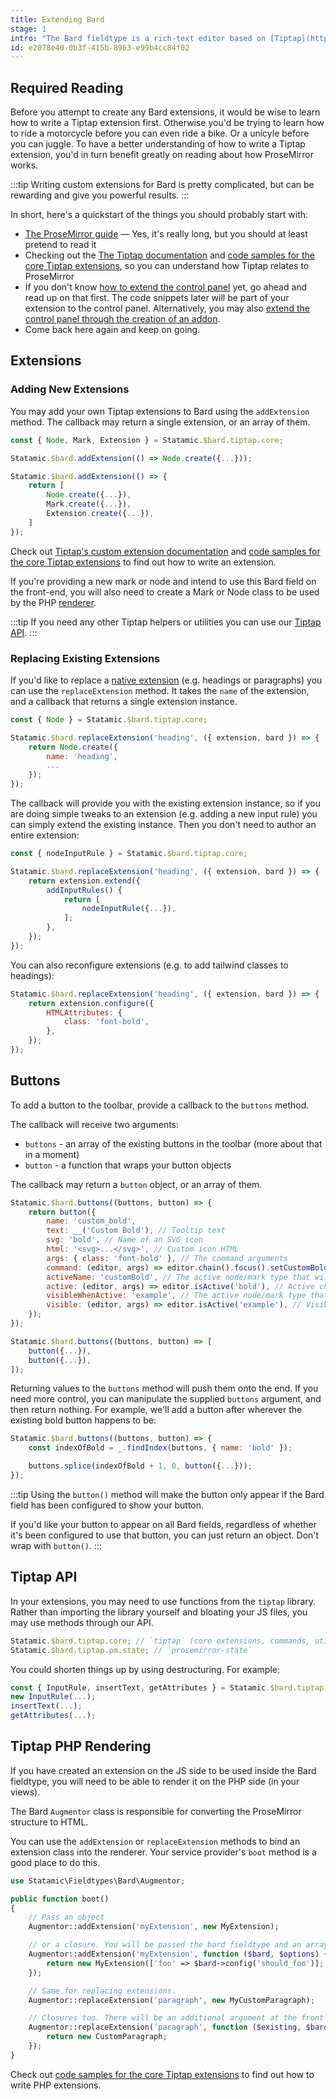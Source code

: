 ```yaml
---
title: Extending Bard
stage: 1
intro: "The Bard fieldtype is a rich-text editor based on [Tiptap](https://tiptap.dev/), which in turn is a Vue component that wraps around [ProseMirror](https://prosemirror.net/docs/guide/), which is robust JavaScript framework for building rich-text editors that _don't_ directly write HTML or rely on `contenteditable`, but rather a document model."
id: e2078e40-0b3f-415b-8963-e99b4cc84f02
---
```

## Required Reading

Before you attempt to create any Bard extensions, it would be wise to learn how to write a Tiptap extension first. Otherwise you'd be trying to learn how to ride a motorcycle before you can even ride a bike. Or a unicyle before you can juggle. To have a better understanding of how to write a Tiptap extension, you'd in turn benefit greatly on reading about how ProseMirror works.

:::tip
Writing custom extensions for Bard is pretty complicated, but can be rewarding and give you powerful results.
:::

In short, here's a quickstart of the things you should probably start with:

- [The ProseMirror guide](https://prosemirror.net/docs/guide/) — Yes, it's really long, but you should at least pretend to read it
- Checking out the [The Tiptap documentation](https://tiptap.dev/introduction) and [code samples for the core Tiptap extensions](https://github.com/ueberdosis/tiptap/tree/develop/packages), so you can understand how Tiptap relates to ProseMirror
- If you don't know [how to extend the control panel](/extending/control-panel) yet, go ahead and read up on that first. The code snippets later will be part of your extension to the control panel. Alternatively, you may also [extend the control panel through the creation of an addon](/extending/addons).
- Come back here again and keep on going.

## Extensions

### Adding New Extensions

You may add your own Tiptap extensions to Bard using the `addExtension` method. The callback may return a single extension, or an array of them.

``` js
const { Node, Mark, Extension } = Statamic.$bard.tiptap.core;

Statamic.$bard.addExtension(() => Node.create({...}));
```

``` js
Statamic.$bard.addExtension(() => {
    return [
        Node.create({...}),
        Mark.create({...}),
        Extension.create({...}),
    ]
});
```

Check out [Tiptap's custom extension documentation](https://tiptap.dev/guide/custom-extensions) and [code samples for the core Tiptap extensions](https://github.com/ueberdosis/tiptap/tree/develop/packages) to find out how to write an extension.

If you're providing a new mark or node and intend to use this Bard field on the front-end, you will also need to create a Mark or Node class to be used by the PHP [renderer](#prosemirror-rendering).

:::tip
If you need any other Tiptap helpers or utilities you can use our [Tiptap API](#tiptap-api).
:::

### Replacing Existing Extensions

If you'd like to replace a [native extension](https://github.com/ueberdosis/tiptap/tree/develop/packages) (e.g. headings or paragraphs) you can use the `replaceExtension` method. It takes the `name` of the extension, and a callback that returns a single extension instance.

```js
const { Node } = Statamic.$bard.tiptap.core;  

Statamic.$bard.replaceExtension('heading', ({ extension, bard }) => {
    return Node.create({
        name: 'heading',
        ...
    });
});
```

The callback will provide you with the existing extension instance, so if you are doing simple tweaks to an extension (e.g. adding a new input rule) you can simply extend the existing instance. Then you don't need to author an entire extension:

```js
const { nodeInputRule } = Statamic.$bard.tiptap.core;

Statamic.$bard.replaceExtension('heading', ({ extension, bard }) => {
    return extension.extend({
        addInputRules() {
            return [
                nodeInputRule({...}),
            ];
        },
    });
});
```

You can also reconfigure extensions (e.g. to add tailwind classes to headings):

```js
Statamic.$bard.replaceExtension('heading', ({ extension, bard }) => {
    return extension.configure({
        HTMLAttributes: {
            class: 'font-bold',
        },
    });
});
```

## Buttons

To add a button to the toolbar, provide a callback to the `buttons` method.

The callback will receive two arguments:
- `buttons` - an array of the existing buttons in the toolbar (more about that in a moment)
- `button` - a function that wraps your button objects

The callback may return a `button` object, or an array of them.

``` js
Statamic.$bard.buttons((buttons, button) => {
    return button({
        name: 'custom_bold',
        text: __('Custom Bold'), // Tooltip text
        svg: 'bold', // Name of an SVG icon
        html: '<svg>...</svg>', // Custom icon HTML
        args: { class: 'font-bold' }, // The command arguments
        command: (editor, args) => editor.chain().focus().setCustomBold(args).run(), // The command to run
        activeName: 'customBold', // The active node/mark type that will activate this button (falls back to name)
        active: (editor, args) => editor.isActive('bold'), // Active check callback (overrides activeName)
        visibleWhenActive: 'example', // The active node/mark type that will show this button (always visible if not set)
        visible: (editor, args) => editor.isActive('example'), // Visible check callback (overrides visibleWhenActive)
    });
});
```

``` js
Statamic.$bard.buttons((buttons, button) => [
    button({...}),
    button({...}),
]);
```

Returning values to the `buttons` method will push them onto the end. If you need more control, you can manipulate the supplied `buttons` argument, and then return nothing. For example, we'll add a button after wherever the existing bold button happens to be:

``` js
Statamic.$bard.buttons((buttons, button) => {
    const indexOfBold = _.findIndex(buttons, { name: 'bold' });

    buttons.splice(indexOfBold + 1, 0, button({...}));
});
```

:::tip
Using the `button()` method will make the button only appear if the Bard field has been configured to show your button.

If you'd like your button to appear on all Bard fields, regardless of whether it's been configured to use that button, you can just return an object. Don't wrap with `button()`.
:::

## Tiptap API

In your extensions, you may need to use functions from the `tiptap` library. Rather than importing the library yourself and bloating your JS files, you may use methods through our API.

``` js
Statamic.$bard.tiptap.core; // `tiptap` (core extensions, commands, utillities and helpers)
Statamic.$bard.tiptap.pm.state; // `prosemirror-state`
```

You could shorten things up by using destructuring. For example:

``` js
const { InputRule, insertText, getAttributes } = Statamic.$bard.tiptap.core;
new InputRule(...);
insertText(...);
getAttributes(...);
```

## Tiptap PHP Rendering

If you have created an extension on the JS side to be used inside the Bard fieldtype, you will need to be able to render it on the PHP side (in your views).

The Bard `Augmentor` class is responsible for converting the ProseMirror structure to HTML.

You can use the `addExtension` or `replaceExtension` methods to bind an extension class into the renderer. Your service provider's `boot` method is a good place to do this.

``` php
use Statamic\Fieldtypes\Bard\Augmentor;

public function boot()
{
    // Pass an object
    Augmentor::addExtension('myExtension', new MyExtension);

    // or a closure. You will be passed the bard fieldtype and an array of options as arguments.
    Augmentor::addExtension('myExtension', function ($bard, $options) {
        return new MyExtension(['foo' => $bard->config('should_foo')];
    });

    // Same for replacing extensions.
    Augmentor::replaceExtension('paragraph', new MyCustomParagraph);

    // Closures too. There will be an additional argument at the front which is the existing extension.
    Augmentor::replaceExtension('paragraph', function ($existing, $bard, $options) {
        return new CustomParagraph;
    });
}
```

Check out [code samples for the core Tiptap extensions](https://github.com/ueberdosis/tiptap-php/tree/main/src) to find out how to write PHP extensions.